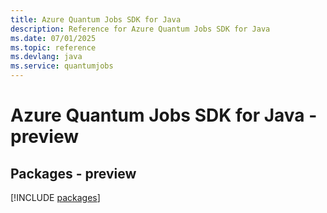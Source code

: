 ```yaml
---
title: Azure Quantum Jobs SDK for Java
description: Reference for Azure Quantum Jobs SDK for Java
ms.date: 07/01/2025
ms.topic: reference
ms.devlang: java
ms.service: quantumjobs
---
```

# Azure Quantum Jobs SDK for Java - preview
## Packages - preview
[!INCLUDE [packages](quantum-jobs-index.md)]